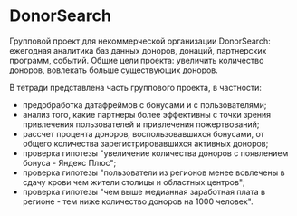 # DonorSearch

Групповой проект для некоммерческой организации DonorSearch: ежегодная аналитика баз данных доноров, донаций, партнерских программ, событий.
Общие цели проекта: увеличить количество доноров, вовлекать больше существующих доноров.

В тетради представлена часть группового проекта, в частности:
- предобработка датафреймов с бонусами и с пользователями;
- анализ того, какие партнеры более эффективны с точки зрения привлечения пользователей и привлечения пожертвований;
- рассчет процента доноров, воспользовавшихся бонусами, от общего количества зарегистрировавшихся активных доноров;
- проверка гипотезы "увеличение количества доноров с появлением бонуса - Яндекс Плюс";
- проверка гипотезы "пользователи из регионов менее вовлечены в сдачу крови чем жители столицы и областных центров";
- проверка гипотезы "чем выше медианная заработная плата в регионе - тем ниже количество доноров на 1000 человек".
